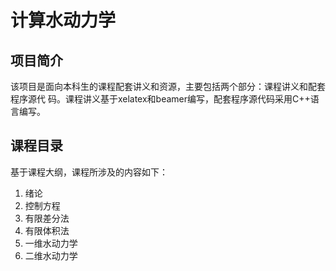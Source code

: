 # 计算水动力学

## 项目简介

该项目是面向本科生的课程配套讲义和资源，主要包括两个部分：课程讲义和配套程序源代
码。课程讲义基于xelatex和beamer编写，配套程序源代码采用C++语言编写。

## 课程目录

基于课程大纲，课程所涉及的内容如下：

1. 绪论
2. 控制方程
3. 有限差分法
4. 有限体积法
5. 一维水动力学
6. 二维水动力学



